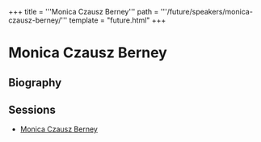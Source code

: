 +++
title = '''Monica Czausz Berney'''
path = '''/future/speakers/monica-czausz-berney/'''
template = "future.html"
+++

<h1>Monica Czausz Berney</h1>
<h2>Biography</h2>
<p></p>
<h2>Sessions</h2>
<ul><li><a href="/future/sessions/monica-czausz-berney/">Monica Czausz Berney</a></li>

